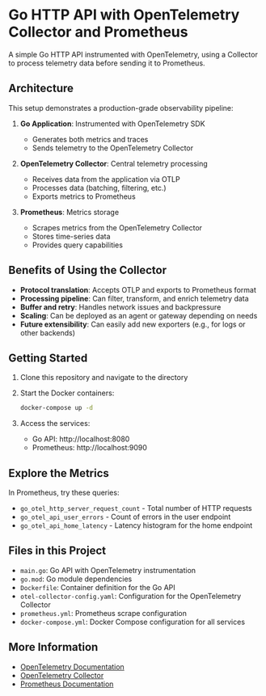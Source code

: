 # Go HTTP API with OpenTelemetry Collector and Prometheus

A simple Go HTTP API instrumented with OpenTelemetry, using a Collector to process telemetry data before sending it to Prometheus.

## Architecture

This setup demonstrates a production-grade observability pipeline:

1. **Go Application**: Instrumented with OpenTelemetry SDK
   - Generates both metrics and traces
   - Sends telemetry to the OpenTelemetry Collector

2. **OpenTelemetry Collector**: Central telemetry processing
   - Receives data from the application via OTLP
   - Processes data (batching, filtering, etc.)
   - Exports metrics to Prometheus

3. **Prometheus**: Metrics storage
   - Scrapes metrics from the OpenTelemetry Collector
   - Stores time-series data
   - Provides query capabilities

## Benefits of Using the Collector

- **Protocol translation**: Accepts OTLP and exports to Prometheus format
- **Processing pipeline**: Can filter, transform, and enrich telemetry data
- **Buffer and retry**: Handles network issues and backpressure
- **Scaling**: Can be deployed as an agent or gateway depending on needs
- **Future extensibility**: Can easily add new exporters (e.g., for logs or other backends)

## Getting Started

1. Clone this repository and navigate to the directory

2. Start the Docker containers:
   ```bash
   docker-compose up -d
   ```

3. Access the services:
   - Go API: http://localhost:8080
   - Prometheus: http://localhost:9090

## Explore the Metrics

In Prometheus, try these queries:
- `go_otel_http_server_request_count` - Total number of HTTP requests
- `go_otel_api_user_errors` - Count of errors in the user endpoint
- `go_otel_api_home_latency` - Latency histogram for the home endpoint

## Files in this Project

- `main.go`: Go API with OpenTelemetry instrumentation
- `go.mod`: Go module dependencies
- `Dockerfile`: Container definition for the Go API
- `otel-collector-config.yaml`: Configuration for the OpenTelemetry Collector
- `prometheus.yml`: Prometheus scrape configuration
- `docker-compose.yml`: Docker Compose configuration for all services

## More Information

- [OpenTelemetry Documentation](https://opentelemetry.io/docs/)
- [OpenTelemetry Collector](https://opentelemetry.io/docs/collector/)
- [Prometheus Documentation](https://prometheus.io/docs/introduction/overview/)